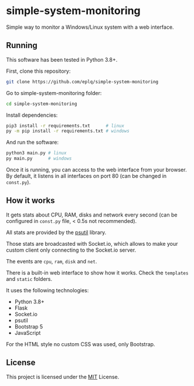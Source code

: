 # simple-system-monitoring
Simple way to monitor a Windows/Linux system with a web interface.

## Running

This software has been tested in Python 3.8+.

First, clone this repository:

```bash
git clone https://github.com/eplq/simple-system-monitoring
```

Go to simple-system-monitoring folder:

```bash
cd simple-system-monitoring
```

Install dependencies:

```bash
pip3 install -r requirements.txt      # linux
py -m pip install -r requirements.txt # windows
```

And run the software:

```bash
python3 main.py # linux
py main.py      # windows
```

Once it is running, you can access to the web interface from your browser. By default, it listens in all interfaces on port 80 (can be changed in `const.py`).

## How it works

It gets stats about CPU, RAM, disks and network every second (can be configured in `const.py` file, < 0.5s not recommended).

All stats are provided by the [psutil](https://github.com/giampaolo/psutil) library. 

Those stats are broadcasted with Socket.io, which allows to make your custom client only connecting to the Socket.io server.

The events are `cpu`, `ram`, `disk` and `net`.

There is a built-in web interface to show how it works. Check the `templates` and `static` folders.

It uses the following technologies:

- Python 3.8+
- Flask
- Socket.io
- psutil
- Bootstrap 5
- JavaScript

For the HTML style no custom CSS was used, only Bootstrap.

## License

This project is licensed under the [MIT](https://github.com/eplq/simple-system-monitoring/blob/main/LICENSE) License.
